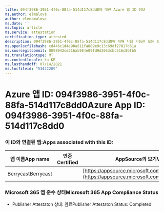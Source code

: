 ```yaml
---
title: 094f3986-3951-4f0c-88fa-514d117c8dd0에 대한 Azure 앱 ID 정보
ms.author: elmalova
author: elenamalova
ms.date: ''
ms.topic: article
ms.service: attestation
certification_type: attested
description: 094f3986-3951-4f0c-88fa-514d117c8dd0에 대해 사용 가능한 모든 보안 및 규정 준수 정보입니다.
ms.openlocfilehash: cd446c1d4e90a811fa889e9c13c69df27817d61a
ms.sourcegitcommit: 0098942ce316ab984e09fd9d2063cbc516c8bfb5
ms.translationtype: MT
ms.contentlocale: ko-KR
ms.lasthandoff: 07/14/2021
ms.locfileid: "53422289"
---
```

# <a name="azure-app-id-094f3986-3951-4f0c-88fa-514d117c8dd0"></a><span data-ttu-id="d4deb-103">Azure 앱 ID: 094f3986-3951-4f0c-88fa-514d117c8dd0</span><span class="sxs-lookup"><span data-stu-id="d4deb-103">Azure App ID: 094f3986-3951-4f0c-88fa-514d117c8dd0</span></span>


### <a name="apps-associated-with-this-id"></a><span data-ttu-id="d4deb-104">이 ID와 연결된 앱:</span><span class="sxs-lookup"><span data-stu-id="d4deb-104">Apps associated with this ID:</span></span>
| <span data-ttu-id="d4deb-105">**앱 이름**</span><span class="sxs-lookup"><span data-stu-id="d4deb-105">**App name**</span></span> | <span data-ttu-id="d4deb-106">**인증**</span><span class="sxs-lookup"><span data-stu-id="d4deb-106">**Certified**</span></span> | <span data-ttu-id="d4deb-107">**AppSource의 보기**</span><span class="sxs-lookup"><span data-stu-id="d4deb-107">**View in AppSource**</span></span> |
|-|-|-|
| [<span data-ttu-id="d4deb-108">Berrycast</span><span class="sxs-lookup"><span data-stu-id="d4deb-108">Berrycast</span></span>](https://docs.microsoft.com/en-us/microsoft-365-app-certification/forward/WA200002798) |  | [https://appsource.microsoft.com/product/office/WA200002798](https://appsource.microsoft.com/product/office/WA200002798) |

### <a name="microsoft-365-app-compliance-status"></a><span data-ttu-id="d4deb-109">Microsoft 365 앱 준수 상태</span><span class="sxs-lookup"><span data-stu-id="d4deb-109">Microsoft 365 App Compliance Status</span></span>
- <span data-ttu-id="d4deb-110">Publisher Attestaton 상태: 완료</span><span class="sxs-lookup"><span data-stu-id="d4deb-110">Publisher Attestaton Status: Completed</span></span>
